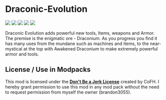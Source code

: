Draconic-Evolution
==================
[![](http://cf.way2muchnoise.eu/short_draconic-evolution_downloads.svg)](https://www.curseforge.com/minecraft/mc-mods/draconic-evolution)
[![](http://cf.way2muchnoise.eu/versions/Available%20for_draconic-evolution_full.svg)](https://www.curseforge.com/minecraft/mc-mods/draconic-evolution/files)
[![](https://img.shields.io/discord/474753901451542531.svg?logo=discord&label=Discord&labelColor=2d2d2d&style=flat)](https://discord.gg/e2HBEtF)
[![](https://img.shields.io/badge/Nexus%20index-maven-blue?style=flat&labelColor=2d2d2d)](https://nexus.covers1624.net/#browse/browse:maven-hosted:com%2Fbrandon3055%2Fdraconicevolution%2FDraconic-Evolution)
[![](https://img.shields.io/badge/Patreon-brandon3055-red?style=flat&labelColor=2d2d2d&logo=patreon)](https://www.patreon.com/brandon3055)

Draconic Evolution adds powerful new tools, Items, weapons and Armor. The premise is the enigmatic ore - Draconium. As you progress you find it has many uses from the mundane such as machines and items, to the near-mystical at the top with Awakened Draconium to make extremely powerful armor and tools.

## License / Use in Modpacks
This mod is licensed under the [**Don't Be a Jerk License**](https://github.com/Draconic-Inc/Draconic-Evolution/blob/HEAD/LICENSE.md) created by CoFH.
I hereby grant permission to use this mod in any mod pack without the need to request permission from myself the owner (brandon3055).
